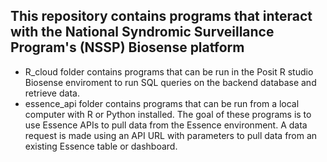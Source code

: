 ## This repository contains programs that interact with the National Syndromic Surveillance Program's (NSSP) Biosense platform
* R_cloud folder contains programs that can be run in the Posit R studio Biosense enviroment to run SQL queries on the backend database and retrieve data.
* essence_api folder contains programs that can be run from a local computer with R or Python installed. The goal of these programs is to use Essence APIs to pull data from the Essence environment. A data request is made using an API URL with parameters to pull data from an existing Essence table or dashboard.

